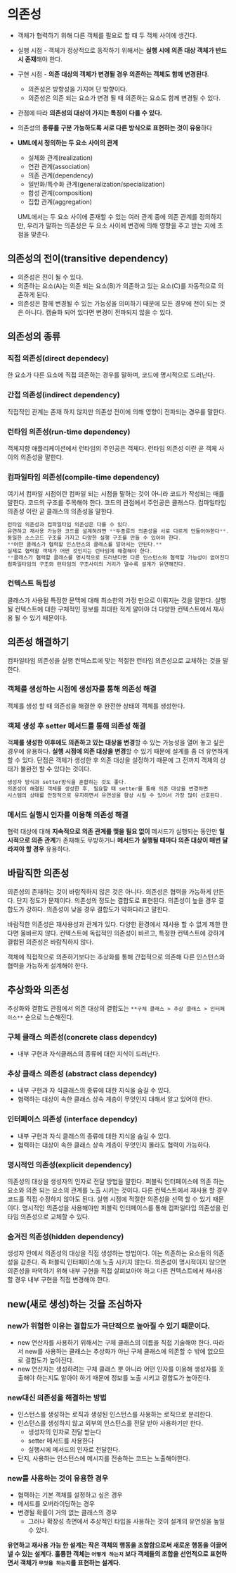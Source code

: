 # 의존성

- 객체가 협력하기 위해 다른 객체를 필요로 할 때 두 객체 사이에 생긴다.
- 실행 시점 - 객체가 정상적으로 동작하기 위해서는 **실행 시에 의존 대상 객체가 반드시 존재**해야 한다.
- 구현 시점 - **의존 대상의 객체가 변경될 경우 의존하는 객체도 함께 변경된다**.
    - 의존성은 방향성을 가지며 단 방향이다.
    - 의존성은 의존 되는 요소가 변경 될 때 의존하는 요소도 함께 변경될 수 있다.
- 관점에 따라 **의존성의 대상이 가지는 특징이 다를 수 있다.**
- 의존성의 **종류를 구분 가능하도록 서로 다른 방식으로 표현하는 것이 유용**하다
- **UML에서 정의하는 두 요소 사이의 관계**
    - 실체화 관계(realization)
    - 연관 관계(association)
    - 의존 관계(dependency)
    - 일반화/특수화 관계(generalization/specialization)
    - 합성 관계(composition)
    - 집합 관계(aggregation)
    
    UML에서는 두 요소 사이에 존재할 수 있는 여러 관계 중에 의존 관계를 정의하지만, 우리가 말하는 의존성은 두 요소 사이에 변경에 의해 영향을 주고 받는 지에 초점을 맞춘다. 
    

## 의존성의 전이(transitive dependency)

- 의존성은 전이 될 수 있다.
- 의존하는 요소(A)는 의존 되는 요소(B)가 의존하고 있는 요소(C)를 자동적으로 의존하게 된다.
- 의존성은 함께 변경될 수 있는 가능성을 의미하기 때문에 모든 경우에 전이 되는 것은 아니다. 캡슐화 되어 있다면 변경이 전파되지 않을 수 있다.

## 의존성의 종류

### **직접 의존성(direct dependecy)**

한 요소가 다른 요소에 직접 의존하는 경우를 말하며, 코드에 명시적으로 드러난다.

### **간접 의존성(indirect dependency)**

직접적인 관계는 존재 하지 않지만 의존성 전이에 의해 영향이 전파되는 경우를 말한다.

### 런타임 의존성(run-time dependency)

객체지향 애플리케이션에서 런타임의 주인공은 객체다. 런타임 의존성 이란 곧 객체 사이의 의존성을 말한다.

### 컴파일타임 의존성(compile-time dependency)

여기서 컴파일 시점이란 컴파일 되는 시점을 말하는 것이 아니라 코드가 작성되는 때를 말한다. 코드의 구조를 주목해야 한다. 코드의 관점에서 주인공은 클래스다. 컴파일타임 의존성 이란 곧 클래스의 의존성을 말한다.

```java
런타임 의존성과 컴파일타임 의존성은 다를 수 있다. 
유연하고 재사용 가능한 코드를 설계하려면 **두종류의 의존성을 서로 다르게 만들어야한다**.
동일한 소스코드 구조를 가지고 다양한 실행 구조를 만들 수 있어야 한다.
**어떤 클래스가 협력할 인스턴스의 클래스를 알아서는 안된다.**
실제로 협력할 객체가 어떤 것인지는 런타임에 해결해야 한다.
**클래스가 협력할 클래스를 명시적으로 드러낸다면 다른 인스턴스와 협력할 가능성이 없어진다.**
컴파일타임의 구조와 런타임의 구조사이의 거리가 멀수록 설계가 유연해진다.
```

### 컨텍스트 독립성

클래스가 사용될 특정한 문맥에 대해 최소한의 가정 만으로 이뤄지는 것을 말한다. 실행될 컨텍스트에 대한 구체적인 정보를 최대한 적게 알아야 더 다양한 컨텍스트에서 재사용 될 수 있기 때문이다.

## 의존성 해결하기

컴파일타임 의존성을 실행 컨텍스트에 맞는 적절한 런타임 의존성으로 교체하는 것을 말한다.

### 객체를 생성하는 시점에 생성자를 통해 의존성 해결

객체를 생성 할 때 의존성을 해결한 후 완전한 상태의 객체를 생성한다.

### 객체 생성 후 setter 메서드를 통해 의존성 해결

객**체를 생성한 이후에도 의존하고 있는 대상을 변경**할 수 있는 가능성을 열어 놓고 싶은 경우에 유용하다. **실행 시점에 의존 대상을 변경**할 수 있기 때문에 설계를 좀 더 유연하게 할 수 있다. 단점은 객체가 생성한 후 의존 대상을 설정하기 때문에 그 전까지 객체의 상태가 불완전 할 수 있다는 것이다.

```java
생성자 방식과 setter방식을 혼합하는 것도 좋다. 
의존성이 해결된 객체를 생성한 후, 필요할 때 setter를 통해 의존 대상을 변경하면 
시스템의 상태를 안정적으로 유지하면서 유연성을 향상 시킬 수 있어서 가장 많이 선호된다.
```

### 메서드 실행시 인자를 이용해 의존성 해결

협력 대상에 대해 **지속적으로 의존 관계를 맺을 필요 없이** 메서드가 실행되는 동안만 **일시적으로 의존 관계**가 존재해도 무방하거나 **메서드가 실행될 때마다 의존 대상이 매번 달라져야 할 경우** 유용하다.

## 바람직한 의존성

의존성의 존재하는 것이 바람직하지 않은 것은 아니다. 의존성은 협력을 가능하게 만든다. 단지 정도가 문제이다. 의존성의 정도는 결합도로 표현된다. 의존성이 높을 경우 결합도가 강하다. 의존성이 낮을 경우 결합도가 약하다라고 말한다.

바람직한 의존성은 재사용성과 관계가 있다. 다양한 환경에서 재사용 할 수 없게 제한 한다면 올바르지 않다. 컨텍스트에 독립적인 의존성이 바르고, 특정한 컨텍스트에 강하게 결합된 의존성은 바람직하지 않다.

객체에 직접적으로 의존하기보다는 추상화를 통해 간접적으로 의존해 다른 인스턴스와 협력을 가능하게 설계해야 한다.

## 추상화와 의존성

추상화와 결합도 관점에서 의존 대상의 결합도는 `**구체 클래스 > 추상 클래스 > 인터페이스**` 순으로 느슨해진다.

### 구체 클래스 의존성(concrete class dependcy)

- 내부 구현과 자식클래스의 종류에 대한 지식이 드러난다.

### 추상 클래스 의존성 (abstract class dependcy)

- 내부 구현과 자 식클래스의 종류에 대한 지식을 숨길 수 있다.
- 협력하는 대상이 속한 클래스 상속 계층이 무엇인지 대해서 알고 있어야 한다.

### 인터페이스 의존성 (interface dependcy)

- 내부 구현과 자식 클래스의 종류에 대한 지식을 숨길 수 있다.
- 협력하는 대상이 속한 클래스 상속 계층이 무엇인지 몰라도 협력이 가능하다.

### 명시적인 의존성(explicit dependency)

의존성의 대상을 생성자의 인자로 전달 방법을 말한다. 퍼블릭 인터페이스에 의존 하는 요소와 의존 되는 요소의 관계를 노출 시키는 것이다. 다른 컨텍스트에서 재사용 할 경우 코드를 직접 수정하지 않아도 된다. 실행 시점에 적절한 의존성을 선택 할 수 있기 때문이다. 명시적인 의존성을 사용해야만 퍼블릭 인터페이스를 통해 컴파일타임 의존성을 런타임 의존성으로 교체할 수 있다.

### 숨겨진 의존성(hidden dependency)

생성자 안에서 의존성의 대상을 직접 생성하는 방법이다. 이는 의존하는 요소들의 의존성을 감춘다. 즉 퍼블릭 인터페이스에 노출 시키지 않는다. 의존성이 명시적이지 않으면 의존성을 파악하기 위해 내부 구현을 직접 살펴보아야 하고 다른 컨텍스트에서 재사용 할 경우 내부 구현을 직접 변경해야 한다.

## new(새로 생성)하는 것을 조심하자

### new가 위험한 이유는 결합도가 극단적으로 높아질 수 있기 때문이다.

- new 연산자를 사용하기 위해서는 구체 클래스의 이름을 직접 기술해야 한다. 따라서 new를 사용하는 클래스는 추상화가 아닌 구체 클래스에 의존할 수 밖에 없으므로 결합도가 높아진다.
- new 연산자는 생성하려는 구체 클래스 뿐 아니라 어떤 인자를 이용해 생성자를 호출해야 하는지도 알아야 하기 때문에 정보를 노출 시키고 결합도가 높아진다.

### new대신 의존성을 해결하는 방법

- 인스턴스를 생성하는 로직과 생성된 인스턴스를 사용하는 로직으로 분리한다.
- 인스턴스를 생성하지 않고 외부의 인스턴스를 전달 받아 사용하기만 한다.
    - 생성자의 인자로 전달 받는다
    - setter 메서드를 사용한다
    - 실행시에 메서드의 인자로 전달한다.
- 단지, 사용하는 인스턴스에 메시지를 전송하는 코드는 노출해야한다.

### new를 사용하는 것이 유용한 경우

- 협력하는 기본 객체를 설정하고 싶은 경우
- 메서드를 오버라이딩하는 경우
- 변경될 확률이 거의 없는 클래스의 경우
    - 그러나 확장성 측면에서 추상적인 타입을 사용하는 것이 설계의 유연성을 높일 수 있다.

**유연하고 재사용 가능 한 설계는 작은 객체의 행동을 조합함으로써 새로운 행동을 이끌어 낼 수 있는 설계다. 훌륭한 객체는 `어떻게 하는지` 보다 객체들의 조합을 선언적으로 표현하면서 객체가 `무엇을 하는지`를 표현하는 설계다.**